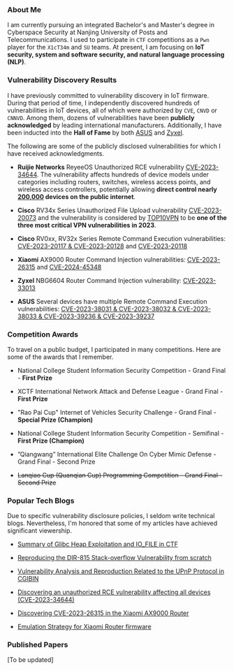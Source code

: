 ### About Me

I am currently pursuing an integrated Bachelor's and Master's degree in Cyberspace Security at Nanjing University of Posts and Telecommunications. I used to participate in `CTF` competitions as a `Pwn` player for the `X1cT34m` and `SU` teams. At present, I am focusing on **IoT security, system and software security, and natural language processing (NLP)**.

### Vulnerability Discovery Results

I have previously committed to vulnerability discovery in IoT firmware. During that period of time, I independently discovered hundreds of vulnerabilities in IoT devices, all of which were authorized by `CVE`, `CNVD` or `CNNVD`. Among them, dozens of vulnerabilities have been **publicly acknowledged** by leading international manufacturers. Additionally, I have been inducted into the **Hall of Fame** by both [ASUS](https://www.asus.com/content/asus-product-security-advisory) and [Zyxel](https://www.zyxel.com/global/en/support/security-hall-of-fame).

The following are some of the publicly disclosed vulnerabilities for which I have received acknowledgments.

- **Ruijie Networks** ReyeeOS Unauthorized RCE vulnerability [CVE-2023-34644](https://www.ruijienetworks.com/support/securityBulletins/cybersecurity_bulletins/10001). The vulnerability affects hundreds of device models under categories including routers, switches, wireless access points, and wireless access controllers, potentially allowing **direct control nearly [200,000](https://www.zoomeye.org/searchResult/report?q=ReyeeOS) devices on the public internet**.

- **Cisco** RV34x Series Unauthorized File Upload vulnerability [CVE-2023-20073](https://www.cisco.com/c/en/us/support/docs/csa/cisco-sa-sb-rv-afu-EXxwA65V.html) and the vulnerability is considered by [TOP10VPN](https://www.top10vpn.com/research/vpn-vulnerabilities/) to be **one of the three most critical VPN vulnerabilities in 2023**.

- **Cisco** RV0xx, RV32x Series Remote Command Execution vulnerabilities: [CVE-2023-20117 & CVE-2023-20128](https://www.cisco.com/c/en/us/support/docs/csa/cisco-sa-sb-rv32x-cmdinject-cKQsZpxL.html) and [CVE-2023-20118](https://www.cisco.com/c/en/us/support/docs/csa/cisco-sa-sbr042-multi-vuln-ej76Pke5.html)

- **Xiaomi** AX9000 Router Command Injection vulnerabilities: [CVE-2023-26315](https://trust.mi.com/misrc/bulletins/advisory?cveId=546) and [CVE-2024-45348](https://trust.mi.com/misrc/bulletins/advisory?cveId=547)

- **Zyxel** NBG6604 Router Command Injection vulnerability: [CVE-2023-33013](https://www.zyxel.com/global/en/support/security-advisories/zyxel-security-advisory-for-post-authentication-command-injection-in-ntp-feature-of-nbg6604-home-router)

- **ASUS** Several devices have multiple Remote Command Execution vulnerabilities: [CVE-2023-38031 & CVE-2023-38032 & CVE-2023-38033 & CVE-2023-39236 & CVE-2023-39237](https://www.asus.com/networking-iot-servers/wifi-routers/asus-wifi-routers/rt-ac86u/helpdesk_bios?model2Name=RT-AC86U)

### Competition Awards

To travel on a public budget, I participated in many competitions. Here are some of the awards that I remember.

- National College Student Information Security Competition - Grand Final - **First Prize**

- XCTF International Network Attack and Defense League - Grand Final - **First Prize**

- "Rao Pai Cup" Internet of Vehicles Security Challenge - Grand Final - **Special Prize (Champion)**

- National College Student Information Security Competition - Semifinal - **First Prize (Champion)**

- ”Qiangwang” International Elite Challenge On Cyber Mimic Defense - Grand Final - Second Prize

- ~~Lanqiao Cup (Quanqian Cup) Programming Competition - Grand Final - Second Prize~~

### Popular Tech Blogs

Due to specific vulnerability disclosure policies, I seldom write technical blogs. Nevertheless, I'm honored that some of my articles have achieved significant viewership.

- [Summary of Glibc Heap Exploitation and IO_FILE in CTF](https://bbs.kanxue.com/thread-272098.htm)

- [Reproducing the DIR-815 Stack-overflow Vulnerability from scratch](https://bbs.kanxue.com/thread-272318.htm)

- [Vulnerability Analysis and Reproduction Related to the UPnP Protocol in CGIBIN](https://bbs.kanxue.com/thread-272634.htm)

- [Discovering an unauthorized RCE vulnerability affecting all devices (CVE-2023-34644)](https://bbs.kanxue.com/thread-277386.htm)

- [Discovering CVE-2023-26315 in the Xiaomi AX9000 Router](https://bbs.kanxue.com/thread-281901.htm)

- [Emulation Strategy for Xiaomi Router firmware](https://bbs.kanxue.com/thread-282034.htm)

### Published Papers

[To be updated]
